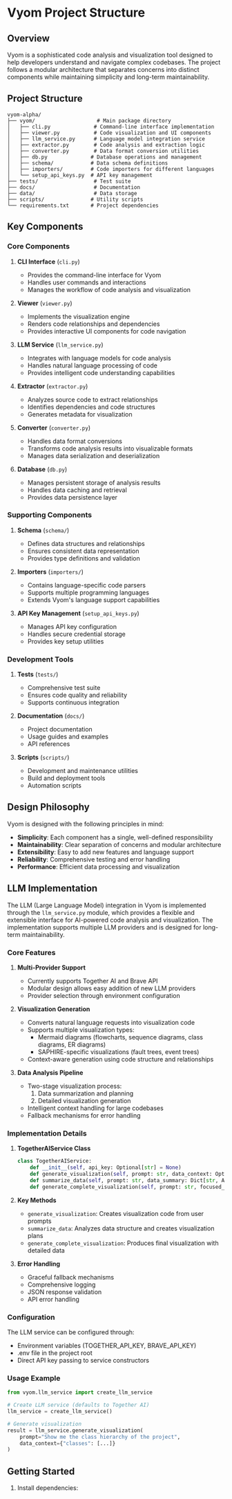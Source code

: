 # Vyom Project Structure

## Overview
Vyom is a sophisticated code analysis and visualization tool designed to help developers understand and navigate complex codebases. The project follows a modular architecture that separates concerns into distinct components while maintaining simplicity and long-term maintainability.

## Project Structure

```
vyom-alpha/
├── vyom/                    # Main package directory
│   ├── cli.py              # Command-line interface implementation
│   ├── viewer.py           # Code visualization and UI components
│   ├── llm_service.py      # Language model integration service
│   ├── extractor.py        # Code analysis and extraction logic
│   ├── converter.py        # Data format conversion utilities
│   ├── db.py              # Database operations and management
│   ├── schema/            # Data schema definitions
│   ├── importers/         # Code importers for different languages
│   └── setup_api_keys.py  # API key management
├── tests/                  # Test suite
├── docs/                   # Documentation
├── data/                   # Data storage
├── scripts/               # Utility scripts
└── requirements.txt       # Project dependencies
```

## Key Components

### Core Components

1. **CLI Interface** (`cli.py`)
   - Provides the command-line interface for Vyom
   - Handles user commands and interactions
   - Manages the workflow of code analysis and visualization

2. **Viewer** (`viewer.py`)
   - Implements the visualization engine
   - Renders code relationships and dependencies
   - Provides interactive UI components for code navigation

3. **LLM Service** (`llm_service.py`)
   - Integrates with language models for code analysis
   - Handles natural language processing of code
   - Provides intelligent code understanding capabilities

4. **Extractor** (`extractor.py`)
   - Analyzes source code to extract relationships
   - Identifies dependencies and code structures
   - Generates metadata for visualization

5. **Converter** (`converter.py`)
   - Handles data format conversions
   - Transforms code analysis results into visualizable formats
   - Manages data serialization and deserialization

6. **Database** (`db.py`)
   - Manages persistent storage of analysis results
   - Handles data caching and retrieval
   - Provides data persistence layer

### Supporting Components

1. **Schema** (`schema/`)
   - Defines data structures and relationships
   - Ensures consistent data representation
   - Provides type definitions and validation

2. **Importers** (`importers/`)
   - Contains language-specific code parsers
   - Supports multiple programming languages
   - Extends Vyom's language support capabilities

3. **API Key Management** (`setup_api_keys.py`)
   - Manages API key configuration
   - Handles secure credential storage
   - Provides key setup utilities

### Development Tools

1. **Tests** (`tests/`)
   - Comprehensive test suite
   - Ensures code quality and reliability
   - Supports continuous integration

2. **Documentation** (`docs/`)
   - Project documentation
   - Usage guides and examples
   - API references

3. **Scripts** (`scripts/`)
   - Development and maintenance utilities
   - Build and deployment tools
   - Automation scripts

## Design Philosophy

Vyom is designed with the following principles in mind:

- **Simplicity**: Each component has a single, well-defined responsibility
- **Maintainability**: Clear separation of concerns and modular architecture
- **Extensibility**: Easy to add new features and language support
- **Reliability**: Comprehensive testing and error handling
- **Performance**: Efficient data processing and visualization

## LLM Implementation

The LLM (Large Language Model) integration in Vyom is implemented through the `llm_service.py` module, which provides a flexible and extensible interface for AI-powered code analysis and visualization. The implementation supports multiple LLM providers and is designed for long-term maintainability.

### Core Features

1. **Multi-Provider Support**
   - Currently supports Together AI and Brave API
   - Modular design allows easy addition of new LLM providers
   - Provider selection through environment configuration

2. **Visualization Generation**
   - Converts natural language requests into visualization code
   - Supports multiple visualization types:
     - Mermaid diagrams (flowcharts, sequence diagrams, class diagrams, ER diagrams)
     - SAPHIRE-specific visualizations (fault trees, event trees)
   - Context-aware generation using code structure and relationships

3. **Data Analysis Pipeline**
   - Two-stage visualization process:
     1. Data summarization and planning
     2. Detailed visualization generation
   - Intelligent context handling for large codebases
   - Fallback mechanisms for error handling

### Implementation Details

1. **TogetherAIService Class**
   ```python
   class TogetherAIService:
       def __init__(self, api_key: Optional[str] = None)
       def generate_visualization(self, prompt: str, data_context: Optional[Dict[str, Any]] = None)
       def summarize_data(self, prompt: str, data_summary: Dict[str, Any])
       def generate_complete_visualization(self, prompt: str, focused_data: Dict[str, Any], plan: Dict[str, Any])
   ```

2. **Key Methods**
   - `generate_visualization`: Creates visualization code from user prompts
   - `summarize_data`: Analyzes data structure and creates visualization plans
   - `generate_complete_visualization`: Produces final visualization with detailed data

3. **Error Handling**
   - Graceful fallback mechanisms
   - Comprehensive logging
   - JSON response validation
   - API error handling

### Configuration

The LLM service can be configured through:
- Environment variables (TOGETHER_API_KEY, BRAVE_API_KEY)
- .env file in the project root
- Direct API key passing to service constructors

### Usage Example

```python
from vyom.llm_service import create_llm_service

# Create LLM service (defaults to Together AI)
llm_service = create_llm_service()

# Generate visualization
result = llm_service.generate_visualization(
    prompt="Show me the class hierarchy of the project",
    data_context={"classes": [...]}
)
```

## Getting Started

1. Install dependencies:
   ```